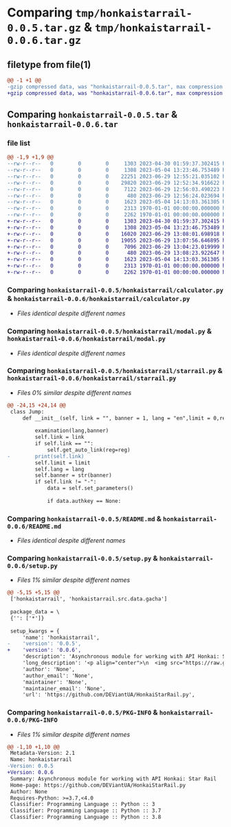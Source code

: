 # Comparing `tmp/honkaistarrail-0.0.5.tar.gz` & `tmp/honkaistarrail-0.0.6.tar.gz`

## filetype from file(1)

```diff
@@ -1 +1 @@
-gzip compressed data, was "honkaistarrail-0.0.5.tar", max compression
+gzip compressed data, was "honkaistarrail-0.0.6.tar", max compression
```

## Comparing `honkaistarrail-0.0.5.tar` & `honkaistarrail-0.0.6.tar`

### file list

```diff
@@ -1,9 +1,9 @@
--rw-r--r--   0        0        0     1303 2023-04-30 01:59:37.302415 honkaistarrail-0.0.5/honkaistarrail/calculator.py
--rw-r--r--   0        0        0     1308 2023-05-04 13:23:46.753489 honkaistarrail-0.0.5/honkaistarrail/modal.py
--rw-r--r--   0        0        0    22251 2023-06-29 12:55:21.035102 honkaistarrail-0.0.5/honkaistarrail/src/data/gacha/__pycache__/gacha_data.cpython-310.pyc
--rw-r--r--   0        0        0    29820 2023-06-29 12:52:34.916622 honkaistarrail-0.0.5/honkaistarrail/src/data/gacha/gacha_data.py
--rw-r--r--   0        0        0     7122 2023-06-29 12:56:03.490223 honkaistarrail-0.0.5/honkaistarrail/starrail.py
--rw-r--r--   0        0        0      480 2023-06-29 12:56:24.023694 honkaistarrail-0.0.5/pyproject.toml
--rw-r--r--   0        0        0     1623 2023-05-04 14:13:03.361305 honkaistarrail-0.0.5/README.md
--rw-r--r--   0        0        0     2313 1970-01-01 00:00:00.000000 honkaistarrail-0.0.5/setup.py
--rw-r--r--   0        0        0     2262 1970-01-01 00:00:00.000000 honkaistarrail-0.0.5/PKG-INFO
+-rw-r--r--   0        0        0     1303 2023-04-30 01:59:37.302415 honkaistarrail-0.0.6/honkaistarrail/calculator.py
+-rw-r--r--   0        0        0     1308 2023-05-04 13:23:46.753489 honkaistarrail-0.0.6/honkaistarrail/modal.py
+-rw-r--r--   0        0        0    16020 2023-06-29 13:08:01.698918 honkaistarrail-0.0.6/honkaistarrail/src/data/gacha/__pycache__/gacha_data.cpython-310.pyc
+-rw-r--r--   0        0        0    19055 2023-06-29 13:07:56.646895 honkaistarrail-0.0.6/honkaistarrail/src/data/gacha/gacha_data.py
+-rw-r--r--   0        0        0     7096 2023-06-29 13:04:23.019999 honkaistarrail-0.0.6/honkaistarrail/starrail.py
+-rw-r--r--   0        0        0      480 2023-06-29 13:08:23.922647 honkaistarrail-0.0.6/pyproject.toml
+-rw-r--r--   0        0        0     1623 2023-05-04 14:13:03.361305 honkaistarrail-0.0.6/README.md
+-rw-r--r--   0        0        0     2313 1970-01-01 00:00:00.000000 honkaistarrail-0.0.6/setup.py
+-rw-r--r--   0        0        0     2262 1970-01-01 00:00:00.000000 honkaistarrail-0.0.6/PKG-INFO
```

### Comparing `honkaistarrail-0.0.5/honkaistarrail/calculator.py` & `honkaistarrail-0.0.6/honkaistarrail/calculator.py`

 * *Files identical despite different names*

### Comparing `honkaistarrail-0.0.5/honkaistarrail/modal.py` & `honkaistarrail-0.0.6/honkaistarrail/modal.py`

 * *Files identical despite different names*

### Comparing `honkaistarrail-0.0.5/honkaistarrail/starrail.py` & `honkaistarrail-0.0.6/honkaistarrail/starrail.py`

 * *Files 0% similar despite different names*

```diff
@@ -24,15 +24,14 @@
 class Jump:
     def __init__(self, link = "", banner = 1, lang = "en",limit = 0,reg = "os") -> None:
 
         examination(lang,banner)
         self.link = link
         if self.link == "":
             self.get_auto_link(reg=reg)
-        print(self.link)
         self.limit = limit
         self.lang = lang
         self.banner = str(banner)
         if self.link != "-":
             data = self.set_parameters()
 
             if data.authkey == None:
```

### Comparing `honkaistarrail-0.0.5/README.md` & `honkaistarrail-0.0.6/README.md`

 * *Files identical despite different names*

### Comparing `honkaistarrail-0.0.5/setup.py` & `honkaistarrail-0.0.6/setup.py`

 * *Files 1% similar despite different names*

```diff
@@ -5,15 +5,15 @@
 ['honkaistarrail', 'honkaistarrail.src.data.gacha']
 
 package_data = \
 {'': ['*']}
 
 setup_kwargs = {
     'name': 'honkaistarrail',
-    'version': '0.0.5',
+    'version': '0.0.6',
     'description': 'Asynchronous module for working with API Honkai: Star Rail',
     'long_description': '<p align="center">\n  <img src="https://raw.githubusercontent.com/DEViantUA/HonkaiStarRail.py/main/Readme/HSR-BANNER.png" />\n</p>\n\n# Asynchronous module for working with API Honkai: Star Rail\n\nAt the moment it only supports counting guarantors and getting a jumps \n\n### Installation: \n```\npip install honkaistarrail\n```\nPyPi: [OPEN](https://pypi.org/project/honkaistarrail/)\n\nYou can also see other usage examples here: [OPEN](https://github.com/DEViantUA/starrail.py/tree/main/Examples)\n\nInstructions for getting a link to the history of jumps: [OPEN](https://github.com/DEViantUA/starrail.py/blob/main/Instruction.md)\n\n### ID Banned:\n``1`` - Event Banner\n``2`` - Light Cone\n``3`` - Standart Banner\n\n\n### Launc:\n\n```py\n# Copyright 2023 DEViantUa <t.me/deviant_ua>\n# All rights reserved.\n\n\'\'\'\nThis method returns the full history of jumps for the \nlast 3 months, does not return the results of jumps \nand how much is left before the guarantor.\n\'\'\'\n\nimport asyncio\nfrom honkaistarrail import starrail\n\nasync def get_jump_history():\n    link = ""\n    async with starrail.Jump(link = link,banner = 1,lang = "en") as hist:\n        async for key in hist.get_history():\n            for info in key:\n                print(f\'[{info.type}] Name: {info.name} ({info.rank}*) - {info.time.strftime("%d.%m.%Y %H:%M:%S")}\')\n\n\nasyncio.run(get_jump_history())\n```\n\n\n# In developing:\n\n1. Automatic code redemption.\n2. Automatic collection of daily marks on HoYoLab.\n\n___\n<p align="center">\n  <img src="https://raw.githubusercontent.com/DEViantUA/HonkaiStarRail.py/main/Readme/%D0%91%D0%B5%D0%B7-%D0%B8%D0%BC%D0%B5%D0%BD%D0%B8-1.png" />\n</p>\n',
     'author': 'None',
     'author_email': 'None',
     'maintainer': 'None',
     'maintainer_email': 'None',
     'url': 'https://github.com/DEViantUA/HonkaiStarRail.py',
```

### Comparing `honkaistarrail-0.0.5/PKG-INFO` & `honkaistarrail-0.0.6/PKG-INFO`

 * *Files 1% similar despite different names*

```diff
@@ -1,10 +1,10 @@
 Metadata-Version: 2.1
 Name: honkaistarrail
-Version: 0.0.5
+Version: 0.0.6
 Summary: Asynchronous module for working with API Honkai: Star Rail
 Home-page: https://github.com/DEViantUA/HonkaiStarRail.py
 Author: None
 Requires-Python: >=3.7,<4.0
 Classifier: Programming Language :: Python :: 3
 Classifier: Programming Language :: Python :: 3.7
 Classifier: Programming Language :: Python :: 3.8
```

